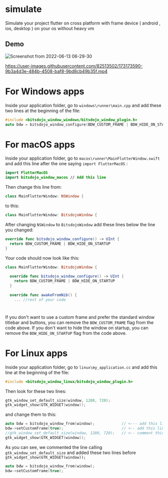 # simulate 

Simulate your project flutter on cross platform with frame device ( android , ios, desktop ) on your os without heavy vm

## Demo 

![Screenshot from 2022-06-13 06-29-30](https://user-images.githubusercontent.com/82513502/173258012-cc84255e-4b09-4db6-b988-30a10c3be1fd.png)



https://user-images.githubusercontent.com/82513502/173173590-9b3a4d3e-484b-4508-baf8-9bd8cb49b35f.mp4


# For Windows apps

Inside your application folder, go to `windows\runner\main.cpp` and add these two lines at the beginning of the file:

```cpp
#include <bitsdojo_window_windows/bitsdojo_window_plugin.h>
auto bdw = bitsdojo_window_configure(BDW_CUSTOM_FRAME | BDW_HIDE_ON_STARTUP);
```

# For macOS apps

Inside your application folder, go to `macos\runner\MainFlutterWindow.swift` and add this line after the one saying `import FlutterMacOS` :

```swift
import FlutterMacOS
import bitsdojo_window_macos // Add this line
```

Then change this line from:

```swift
class MainFlutterWindow: NSWindow {
```
to this:
```swift
class MainFlutterWindow: BitsdojoWindow {
```
After changing `NSWindow` to `BitsdojoWindow` add these lines below the line you changed:
```swift
override func bitsdojo_window_configure() -> UInt {
  return BDW_CUSTOM_FRAME | BDW_HIDE_ON_STARTUP
}
```
Your code should now look like this:
```swift
class MainFlutterWindow: BitsdojoWindow {
    
  override func bitsdojo_window_configure() -> UInt {
    return BDW_CUSTOM_FRAME | BDW_HIDE_ON_STARTUP
  }
    
  override func awakeFromNib() {
    ... //rest of your code
```
#
If you don't want to use a custom frame and prefer the standard window titlebar and buttons, you can remove the `BDW_CUSTOM_FRAME` flag from the code above.
If you don't want to hide the window on startup, you can remove the `BDW_HIDE_ON_STARTUP` flag from the code above.
# For Linux apps
Inside your application folder, go to `linux\my_application.cc` and add this line at the beginning of the file:
```cpp
#include <bitsdojo_window_linux/bitsdojo_window_plugin.h>
```
Then look for these two lines:
```cpp
gtk_window_set_default_size(window, 1280, 720);
gtk_widget_show(GTK_WIDGET(window));
```
and change them to this:
```cpp
auto bdw = bitsdojo_window_from(window);            // <--- add this line
bdw->setCustomFrame(true);                          // <-- add this line
//gtk_window_set_default_size(window, 1280, 720);   // <-- comment this line
gtk_widget_show(GTK_WIDGET(window));
```
As you can see, we commented the line calling `gtk_window_set_default_size` and added these two lines before `gtk_widget_show(GTK_WIDGET(window));`
```cpp
auto bdw = bitsdojo_window_from(window);
bdw->setCustomFrame(true);
```